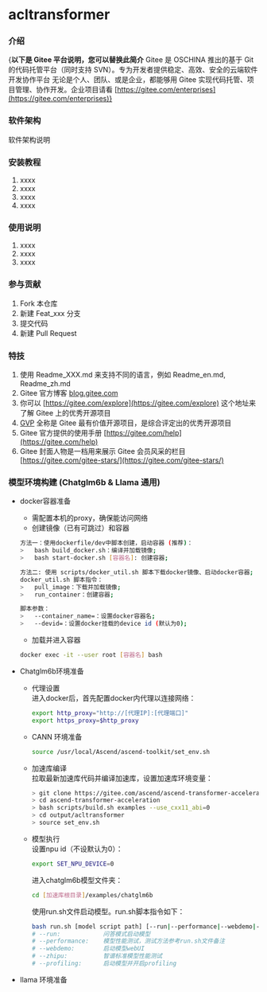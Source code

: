 # acltransformer

### 介绍
{**以下是 Gitee 平台说明，您可以替换此简介**
Gitee 是 OSCHINA 推出的基于 Git 的代码托管平台（同时支持 SVN）。专为开发者提供稳定、高效、安全的云端软件开发协作平台
无论是个人、团队、或是企业，都能够用 Gitee 实现代码托管、项目管理、协作开发。企业项目请看 [https://gitee.com/enterprises](https://gitee.com/enterprises)}

### 软件架构
软件架构说明


### 安装教程

1.  xxxx
2.  xxxx
3.  xxxx
4.  xxxx

### 使用说明

1.  xxxx
2.  xxxx
3.  xxxx

### 参与贡献

1.  Fork 本仓库
2.  新建 Feat_xxx 分支
3.  提交代码
4.  新建 Pull Request


### 特技

1.  使用 Readme\_XXX.md 来支持不同的语言，例如 Readme\_en.md, Readme\_zh.md
2.  Gitee 官方博客 [blog.gitee.com](https://blog.gitee.com)
3.  你可以 [https://gitee.com/explore](https://gitee.com/explore) 这个地址来了解 Gitee 上的优秀开源项目
4.  [GVP](https://gitee.com/gvp) 全称是 Gitee 最有价值开源项目，是综合评定出的优秀开源项目
5.  Gitee 官方提供的使用手册 [https://gitee.com/help](https://gitee.com/help)
6.  Gitee 封面人物是一档用来展示 Gitee 会员风采的栏目 [https://gitee.com/gitee-stars/](https://gitee.com/gitee-stars/)

### 模型环境构建 (Chatglm6b & Llama 通用)
+ docker容器准备<br>
    - 需配置本机的proxy，确保能访问网络
    - 创建镜像（已有可跳过）和容器
    ```sh
    方法一：使用dockerfile/dev中脚本创建，启动容器 (推荐)：
    >   bash build_docker.sh：编译并加载镜像;
    >   bash start-docker.sh [容器名]: 创建容器;
    ```
    ```sh
    方法二: 使用 scripts/docker_util.sh 脚本下载docker镜像、启动docker容器;
    docker_util.sh 脚本指令：
    >   pull_image：下载并加载镜像;
    >   run_container：创建容器;
    
    脚本参数：
    >   --container_name=：设置docker容器名;
    >   --devid=：设置docker挂载的device id (默认为0);
    ```
    - 加载并进入容器
    ```sh
    docker exec -it --user root [容器名] bash
    ```
+ Chatglm6b环境准备
  - 代理设置<br>
    进入docker后，首先配置docker内代理以连接网络：
    ```sh
    export http_proxy="http://[代理IP]:[代理端口]"
    export https_proxy=$http_proxy
    ```
  - CANN 环境准备<br>
    ```sh
    source /usr/local/Ascend/ascend-toolkit/set_env.sh
    ```
  - 加速库编译<br>
    拉取最新加速库代码并编译加速库，设置加速库环境变量：
    ```sh
    > git clone https://gitee.com/ascend/ascend-transformer-acceleration.git
    > cd ascend-transformer-acceleration
    > bash scripts/build.sh examples --use_cxx11_abi=0
    > cd output/acltransformer
    > source set_env.sh
    ```
  - 模型执行<br>
      设置npu id（不设默认为0）：
      ```sh
      export SET_NPU_DEVICE=0
      ```
      进入chatglm6b模型文件夹：
      ```sh
      cd [加速库根目录]/examples/chatglm6b
      ```
      使用run.sh文件启动模型。run.sh脚本指令如下：<br>
      ```sh
      bash run.sh [model script path] [--run|--performance|--webdemo|--zhipu|--profiling]
      # --run:            问答模式启动模型
      # --performance:    模型性能测试，测试方法参考run.sh文件备注
      # --webdemo:        启动模型webUI
      # --zhipu:          智谱标准模型性能测试
      # --profiling:      启动模型并开启profiling
      ```

+ llama 环境准备
  